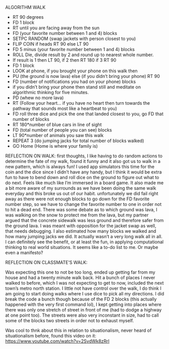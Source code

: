 ALGORITHM WALK

- RT 90 degrees
- FD 1 block 
- RT until you are facing away from the sun
- FD (your favorite number between 1 and 4) blocks
- SETPC RANDOM (swap jackets with person closest to you)
- FLIP COIN if heads RT 90 else LT 90
- FD 5 minus (your favorite number between 1 and 4) blocks
- ROLL Die, divide result by 2 and round up to nearest whole number. 
- If result is 1 then LT 90, if 2 then RT 180 if 3 RT 90
- FD 1 block 
- LOOK at phone, if you brought your phone on this walk then 
- PU (the ground is now lava) else (if you didn’t bring your phone) RT 90
- FD (number of notifications you had on your phone) blocks 
- if you didn’t bring your phone then stand still and meditate on algorithmic thinking for five minutes.
- PD (whew no more lava)
- RT (Follow your heart... if you have no heart then turn towards the pathway that sounds most like a heartbeat to you)
- FD roll three dice and pick the one that landed closest to you, go FD that number of blocks
- RT 180*number of blue cars in line of sight
- FD (total number of people you can see) blocks
- LT 90*number of animals you saw this walk
- REPEAT 3 (do jumping jacks for total number of blocks walked)
- GO Home (Home is where your family is)


REFLECTION ON WALK:
first thoughts, I like having to do random actions to determine the fate of my walk, found it funny and it also got us to walk in a new pattern, which is always fun! I used app simulators this time for the coin and the dice since I didn’t have any handy, but I think it would be extra fun to have to bend down and roll dice on the ground to figure out what to do next. Feels like much like I’m immersed in a board game. It also made me a bit more aware of my surrounds as we have been doing the same walk everyday and this broke us out of our habit. unfortunately we did fail right away as there were not enough blocks to go down for the FD favorite number step, so we have to change the favorite number to one in order not to hit a dead end. There was some debate as to which ground was lava, I was walking on the snow to protect me from the lava, but my partner argued that the concrete sidewalk was less ground and therefore safer from the ground lava. I was meant with opposition for the jacket swap as well, that needs debugging. I also estimated how many blocks we walked and how many jumping jacks we did. It actually wasn’t a very long walk all in all. I can definitely see the benefit, or at least the fun, in applying computational thinking to real world situations. It seems like a to-do list to me. Or maybe even a manifesto? 

REFLECTION ON CLASSMATE’S WALK:

Was expecting this one to not be too long, ended up getting far from my house and had a twenty minute walk back. Hit a bunch of places I never walked to before, which I was not expecting to get to now, included the next town’s metro north station. I little not have control over the walk, I do think I am going to start doing walks where I use dice to pick all my directions. I did break the code a bunch though because of the FD 2 blocks (this actually happened with the very first command lol), I kept getting into places where there was only one stretch of street in front of me (had to dodge a highway at one point too). The streets were also very inconstant in size, had to call some of the blocks two streets in order not to exhaust myself. 

Was cool to thnk about this in relation to situationalism, never heard of situationalism before, found this video on it: https://www.youtube.com/watch?v=2SvdWk8zRrI
